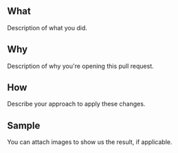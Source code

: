 ## What

Description of what you did.

## Why

Description of why you're opening this pull request.

## How

Describe your approach to apply these changes.

## Sample

You can attach images to show us the result, if applicable.
